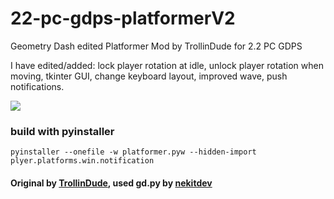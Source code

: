 # 22-pc-gdps-platformerV2
Geometry Dash edited Platformer Mod by TrollinDude for 2.2 PC GDPS

I have edited/added: lock player rotation at idle, unlock player rotation when moving, tkinter GUI, change keyboard layout, improved wave, push notifications.

![](https://cdn.discordapp.com/attachments/849160819676938260/1043510504917835796/image.png)

### build with pyinstaller

`pyinstaller --onefile -w platformer.pyw --hidden-import plyer.platforms.win.notification`

#### Original by [TrollinDude](https://github.com/TrollinDude), used gd.py by [nekitdev](https://github.com/nekitdev)
